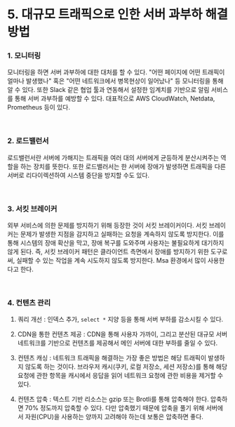 # 5. 대규모 트래픽으로 인한 서버 과부하 해결 방법

### 1. 모니터링
모니터링을 하면 서버 과부하에 대한 대처를 할 수 있다. "어떤 페이지에 어떤 트래픽이 얼마나 발생했나" 혹은 "어떤 네트워크에서 병목현상이 일어났나" 등 모니터링을 통해 알 수 있다. 또한 Slack 같은 협업 툴과 연동해서 설정한 임계치를 기반으로 알림 서비스를 통해 서버 과부하를 예방할 수 있다. 대표적으로 AWS CloudWatch, Netdata, Prometheus 등이 있다. 

</br>

### 2. 로드밸런서
로드밸런서란 서버에 가해지는 트래픽을 여러 대의 서버에게 균등하게 분산시켜주는 역할을 하는 장치를 뜻한다. 또한 로드밸러서는 한 서버에 장애가 발생하면 트래픽을 다른 서버로 리다이렉션하여 시스템 중단을 방지할 수도 있다.

</br>

### 3. 서킷 브레이커
외부 서비스에 의한 문제를 방지하기 위해 등장한 것이 서킷 브레이커이다. 서킷 브레이커는 문제가 발생한 지점을 감지하고 실패하는 요청을 계속하지 않도록 방지한다. 이를 통해 시스템의 장애 확산을 막고, 장애 복구를 도와주며 사용자는 불필요하게 대기하지 않게 된다. 즉, 서킷 브레이커 패턴은 클라이언트 측면에서 장애를 방지하기 위한 도구로써, 실패할 수 있는 작업을 계속 시도하지 않도록 방지한다. Msa 환경에서 많이 사용한다고 한다.

</br>

### 4. 컨텐츠 관리

1. 쿼리 개선 : 인덱스 추가, `select *` 지양 등을 통해 서버 부하를 감소시킬 수 있다. 

2. CDN을 통한 컨텐츠 제공 : CDN을 통해 사용자 가까이, 그리고 분산된 대규모 서버 네트워크를 기반으로 컨텐츠를 제공해서 메인 서버에 대한 부하를 줄일 수 있다.

3. 컨텐츠 캐싱 : 네트워크 트래픽을 해결하는 가장 좋은 방법은 해당 트래픽이 발생하지 않도록 하는 것이다. 브라우저 캐시(쿠키, 로컬 저장소, 세션 저장소)를 통해 해당 요청에 관한 항목을 캐시에서 응답을 읽어 네트워크 요청에 관한 비용을 제거할 수 있다.

4. 컨텐츠 압축 : 텍스트 기반 리소스는 gzip 또는 Brotli를 통해 압축해야 한다. 압축하면 70% 정도까지 압축할 수 있다. 다만 압축했기 때문에 압축을 풀기 위해 서버에서 자원(CPU)을 사용하는 양까지 고려해야 하는데 보통은 압축하면 좋다. 
